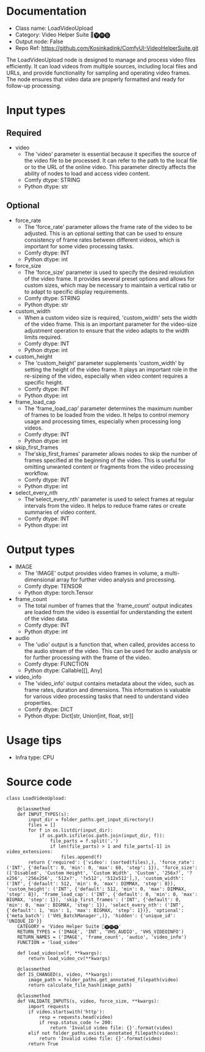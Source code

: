 # Documentation
- Class name: LoadVideoUpload
- Category: Video Helper Suite 🎥🅥🅗🅢
- Output node: False
- Repo Ref: https://github.com/Kosinkadink/ComfyUI-VideoHelperSuite.git

The LoadVideoUpload node is designed to manage and process video files efficiently. It can load videos from multiple sources, including local files and URLs, and provide functionality for sampling and operating video frames. The node ensures that video data are properly formatted and ready for follow-up processing.

# Input types
## Required
- video
    - The 'video' parameter is essential because it specifies the source of the video file to be processed. It can refer to the path to the local file or to the URL of the online video. This parameter directly affects the ability of nodes to load and access video content.
    - Comfy dtype: STRING
    - Python dtype: str
## Optional
- force_rate
    - The 'force_rate' parameter allows the frame rate of the video to be adjusted. This is an optional setting that can be used to ensure consistency of frame rates between different videos, which is important for some video processing tasks.
    - Comfy dtype: INT
    - Python dtype: int
- force_size
    - The 'force_size' parameter is used to specify the desired resolution of the video frame. It provides several preset options and allows for custom sizes, which may be necessary to maintain a vertical ratio or to adapt to specific display requirements.
    - Comfy dtype: STRING
    - Python dtype: str
- custom_width
    - When a custom video size is required, 'custom_width' sets the width of the video frame. This is an important parameter for the video-size adjustment operation to ensure that the video adapts to the width limits required.
    - Comfy dtype: INT
    - Python dtype: int
- custom_height
    - The 'custom_height' parameter supplements 'custom_width' by setting the height of the video frame. It plays an important role in the re-sizeing of the video, especially when video content requires a specific height.
    - Comfy dtype: INT
    - Python dtype: int
- frame_load_cap
    - The 'frame_load_cap' parameter determines the maximum number of frames to be loaded from the video. It helps to control memory usage and processing times, especially when processing long videos.
    - Comfy dtype: INT
    - Python dtype: int
- skip_first_frames
    - The'skip_first_frames' parameter allows nodes to skip the number of frames specified at the beginning of the video. This is useful for omitting unwanted content or fragments from the video processing workflow.
    - Comfy dtype: INT
    - Python dtype: int
- select_every_nth
    - The'select_every_nth' parameter is used to select frames at regular intervals from the video. It helps to reduce frame rates or create summaries of video content.
    - Comfy dtype: INT
    - Python dtype: int

# Output types
- IMAGE
    - The 'IMAGE' output provides video frames in volume, a multi-dimensional array for further video analysis and processing.
    - Comfy dtype: TENSOR
    - Python dtype: torch.Tensor
- frame_count
    - The total number of frames that the `frame_count' output indicates are loaded from the video is essential for understanding the extent of the video data.
    - Comfy dtype: INT
    - Python dtype: int
- audio
    - The 'udio' output is a function that, when called, provides access to the audio stream of the video. This can be used for audio analysis or for further processing with the frame of the video.
    - Comfy dtype: FUNCTION
    - Python dtype: Callable[[], Any]
- video_info
    - The 'video_info' output contains metadata about the video, such as frame rates, duration and dimensions. This information is valuable for various video processing tasks that need to understand video properties.
    - Comfy dtype: DICT
    - Python dtype: Dict[str, Union[int, float, str]]

# Usage tips
- Infra type: CPU

# Source code
```
class LoadVideoUpload:

    @classmethod
    def INPUT_TYPES(s):
        input_dir = folder_paths.get_input_directory()
        files = []
        for f in os.listdir(input_dir):
            if os.path.isfile(os.path.join(input_dir, f)):
                file_parts = f.split('.')
                if len(file_parts) > 1 and file_parts[-1] in video_extensions:
                    files.append(f)
        return {'required': {'video': (sorted(files),), 'force_rate': ('INT', {'default': 0, 'min': 0, 'max': 60, 'step': 1}), 'force_size': (['Disabled', 'Custom Height', 'Custom Width', 'Custom', '256x?', '?x256', '256x256', '512x?', '?x512', '512x512'],), 'custom_width': ('INT', {'default': 512, 'min': 0, 'max': DIMMAX, 'step': 8}), 'custom_height': ('INT', {'default': 512, 'min': 0, 'max': DIMMAX, 'step': 8}), 'frame_load_cap': ('INT', {'default': 0, 'min': 0, 'max': BIGMAX, 'step': 1}), 'skip_first_frames': ('INT', {'default': 0, 'min': 0, 'max': BIGMAX, 'step': 1}), 'select_every_nth': ('INT', {'default': 1, 'min': 1, 'max': BIGMAX, 'step': 1})}, 'optional': {'meta_batch': ('VHS_BatchManager',)}, 'hidden': {'unique_id': 'UNIQUE_ID'}}
    CATEGORY = 'Video Helper Suite 🎥🅥🅗🅢'
    RETURN_TYPES = ('IMAGE', 'INT', 'VHS_AUDIO', 'VHS_VIDEOINFO')
    RETURN_NAMES = ('IMAGE', 'frame_count', 'audio', 'video_info')
    FUNCTION = 'load_video'

    def load_video(self, **kwargs):
        return load_video_cv(**kwargs)

    @classmethod
    def IS_CHANGED(s, video, **kwargs):
        image_path = folder_paths.get_annotated_filepath(video)
        return calculate_file_hash(image_path)

    @classmethod
    def VALIDATE_INPUTS(s, video, force_size, **kwargs):
        import requests
        if video.startswith('http'):
            resp = requests.head(video)
            if resp.status_code != 200:
                return 'Invalid video file: {}'.format(video)
        elif not folder_paths.exists_annotated_filepath(video):
            return 'Invalid video file: {}'.format(video)
        return True
```